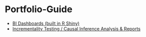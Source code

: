 # Portfolio-Guide

- [BI Dashboards (built in R Shiny)](https://github.com/jaretkeniston/Shiny-BI-Dashboards)
- [Incrementality Testing / Causal Inference Analysis & Reports]()
